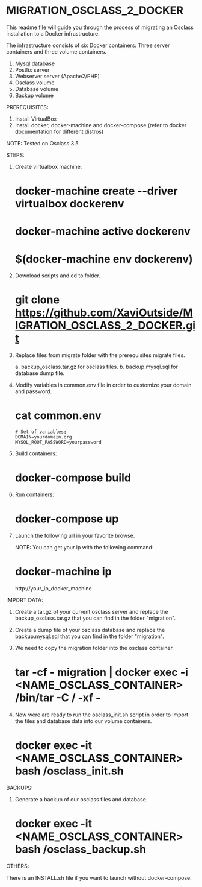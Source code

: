 # MIGRATION_OSCLASS_2_DOCKER

This readme file will guide you through the process of migrating an Osclass installation to a Docker infrastructure.

The infrastructure consists of six Docker containers: Three server containers and three volume containers.

  1. Mysql database
  2. Postfix server
  3. Webserver server (Apache2/PHP)
  4. Osclass volume
  5. Database volume
  6. Backup volume

PREREQUISITES:

1. Install VirtualBox
2. Install docker, docker-machine and docker-compose (refer to docker documentation for different distros)

NOTE: Tested on Osclass 3.5.

STEPS:

1. Create virtualbox machine.

     # docker-machine create --driver virtualbox dockerenv 
     # docker-machine active dockerenv
     # $(docker-machine env dockerenv)

2. Download scripts and cd to folder.

     # git clone https://github.com/XaviOutside/MIGRATION_OSCLASS_2_DOCKER.git

3. Replace files from migrate folder with the prerequisites migrate files.

     a. backup_osclass.tar.gz for osclass files.
     b. backup.mysql.sql for database dump file.

5. Modify variables in common.env file in order to customize your domain and password.

     # cat common.env 
       # Set of variables;
       DOMAIN=yourdomain.org
       MYSQL_ROOT_PASSWORD=yourpassword

6. Build containers:

     # docker-compose build

7. Run containers:

     # docker-compose up

8. Launch the following url in your favorite browse.

     NOTE: You can get your ip with the following command:
     # docker-machine ip
     
     http://your_ip_docker_machine

IMPORT DATA:

1. Create a tar.gz of your current osclass server and replace the backup_osclass.tar.gz that you can find in the folder "migration".
     
2. Create a dump file of your osclass database and replace the backup.mysql.sql that you can find in the folder "migration".
     
3. We need to copy the migration folder into the osclass container.

     # tar -cf - migration | docker exec -i <NAME_OSCLASS_CONTAINER>  /bin/tar -C / -xf -

4. Now were are ready to run the osclass_init.sh script in order to import the files and database data into our volume containers.

     # docker exec -it <NAME_OSCLASS_CONTAINER> bash /osclass_init.sh

BACKUPS:

1. Generate a backup of our osclass files and database.

     # docker exec -it <NAME_OSCLASS_CONTAINER> bash /osclass_backup.sh

OTHERS:

There is an INSTALL.sh file if you want to launch without docker-compose.
